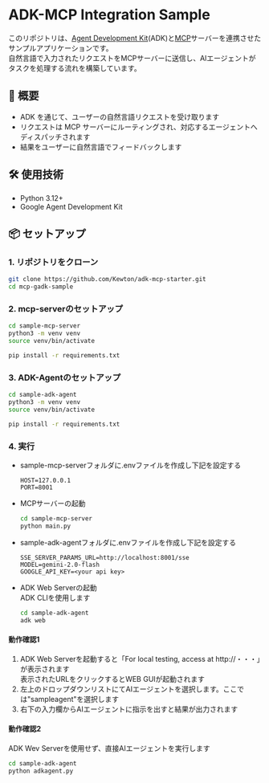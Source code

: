 # ADK-MCP Integration Sample

このリポジトリは、[Agent Development Kit](https://google.github.io/adk-docs/)(ADK)と[MCP](https://modelcontextprotocol.io/introduction)サーバーを連携させたサンプルアプリケーションです。  
自然言語で入力されたリクエストをMCPサーバーに送信し、AIエージェントがタスクを処理する流れを構築しています。

## 🚀 概要

- ADK を通じて、ユーザーの自然言語リクエストを受け取ります
- リクエストは MCP サーバーにルーティングされ、対応するエージェントへディスパッチされます
- 結果をユーザーに自然言語でフィードバックします

## 🛠 使用技術

- Python 3.12+
- Google Agent Development Kit

## 📦 セットアップ

### 1. リポジトリをクローン

```bash
git clone https://github.com/Kewton/adk-mcp-starter.git
cd mcp-gadk-sample
```

### 2. mcp-serverのセットアップ
```bash
cd sample-mcp-server
python3 -m venv venv
source venv/bin/activate

pip install -r requirements.txt
```
### 3. ADK-Agentのセットアップ
```bash
cd sample-adk-agent
python3 -m venv venv
source venv/bin/activate

pip install -r requirements.txt
```
### 4. 実行
- sample-mcp-serverフォルダに.envファイルを作成し下記を設定する
    ```
    HOST=127.0.0.1
    PORT=8001
    ```
- MCPサーバーの起動
    ```bash
    cd sample-mcp-server
    python main.py
    ```
- sample-adk-agentフォルダに.envファイルを作成し下記を設定する
    ```
    SSE_SERVER_PARAMS_URL=http://localhost:8001/sse
    MODEL=gemini-2.0-flash
    GOOGLE_API_KEY=<your api key>
    ```
- ADK Web Serverの起動<br>
ADK CLIを使用します
    ```bash
    cd sample-adk-agent
    adk web
    ```
#### 動作確認1
1. ADK Web Serverを起動すると「For local testing, access at http://・・・」が表示されます<br>
表示されたURLをクリックするとWEB GUIが起動されます
1. 左上のドロップダウンリストにてAIエージェントを選択します。ここでは"sampleagent"を選択します
1. 右下の入力欄からAIエージェントに指示を出すと結果が出力されます

#### 動作確認2
ADK Wev Serverを使用せず、直接AIエージェントを実行します
```bash
cd sample-adk-agent
python adkagent.py
```